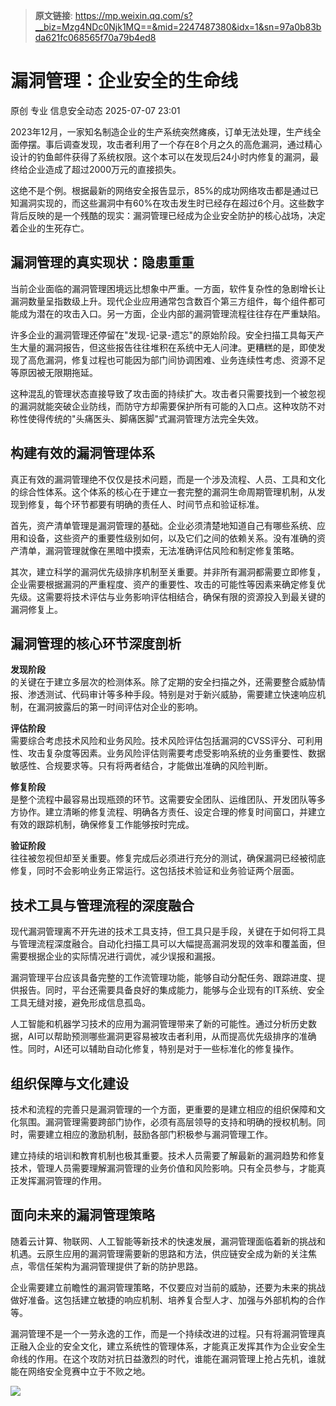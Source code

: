 > **原文链接**: https://mp.weixin.qq.com/s?__biz=Mzg4NDc0Njk1MQ==&mid=2247487380&idx=1&sn=97a0b83bda621fc068565f70a79b4ed8

#  漏洞管理：企业安全的生命线  
原创 专业  信息安全动态   2025-07-07 23:01  
  
2023年12月，一家知名制造企业的生产系统突然瘫痪，订单无法处理，生产线全面停摆。事后调查发现，攻击者利用了一个存在8个月之久的高危漏洞，通过精心设计的钓鱼邮件获得了系统权限。这个本可以在发现后24小时内修复的漏洞，最终给企业造成了超过2000万元的直接损失。  
  
这绝不是个例。根据最新的网络安全报告显示，85%的成功网络攻击都是通过已知漏洞实现的，而这些漏洞中有60%在攻击发生时已经存在超过6个月。这些数字背后反映的是一个残酷的现实：漏洞管理已经成为企业安全防护的核心战场，决定着企业的生死存亡。  
## 漏洞管理的真实现状：隐患重重  
  
当前企业面临的漏洞管理困境远比想象中严重。一方面，软件复杂性的急剧增长让漏洞数量呈指数级上升。现代企业应用通常包含数百个第三方组件，每个组件都可能成为潜在的攻击入口。另一方面，企业内部的漏洞管理流程往往存在严重缺陷。  
  
许多企业的漏洞管理还停留在"发现-记录-遗忘"的原始阶段。安全扫描工具每天产生大量的漏洞报告，但这些报告往往堆积在系统中无人问津。更糟糕的是，即使发现了高危漏洞，修复过程也可能因为部门间协调困难、业务连续性考虑、资源不足等原因被无限期拖延。  
  
这种混乱的管理状态直接导致了攻击面的持续扩大。攻击者只需要找到一个被忽视的漏洞就能突破企业防线，而防守方却需要保护所有可能的入口点。这种攻防不对称性使得传统的"头痛医头、脚痛医脚"式漏洞管理方法完全失效。  
## 构建有效的漏洞管理体系  
  
真正有效的漏洞管理绝不仅仅是技术问题，而是一个涉及流程、人员、工具和文化的综合性体系。这个体系的核心在于建立一套完整的漏洞生命周期管理机制，从发现到修复，每个环节都要有明确的责任人、时间节点和验证标准。  
  
首先，资产清单管理是漏洞管理的基础。企业必须清楚地知道自己有哪些系统、应用和设备，这些资产的重要性级别如何，以及它们之间的依赖关系。没有准确的资产清单，漏洞管理就像在黑暗中摸索，无法准确评估风险和制定修复策略。  
  
其次，建立科学的漏洞优先级排序机制至关重要。并非所有漏洞都需要立即修复，企业需要根据漏洞的严重程度、资产的重要性、攻击的可能性等因素来确定修复优先级。这需要将技术评估与业务影响评估相结合，确保有限的资源投入到最关键的漏洞修复上。  
## 漏洞管理的核心环节深度剖析  
  
**发现阶段**  
的关键在于建立多层次的检测体系。除了定期的安全扫描之外，还需要整合威胁情报、渗透测试、代码审计等多种手段。特别是对于新兴威胁，需要建立快速响应机制，在漏洞披露后的第一时间评估对企业的影响。  
  
**评估阶段**  
需要综合考虑技术风险和业务风险。技术风险评估包括漏洞的CVSS评分、可利用性、攻击复杂度等因素。业务风险评估则需要考虑受影响系统的业务重要性、数据敏感性、合规要求等。只有将两者结合，才能做出准确的风险判断。  
  
**修复阶段**  
是整个流程中最容易出现瓶颈的环节。这需要安全团队、运维团队、开发团队等多方协作。建立清晰的修复流程、明确各方责任、设定合理的修复时间窗口，并建立有效的跟踪机制，确保修复工作能够按时完成。  
  
**验证阶段**  
往往被忽视但却至关重要。修复完成后必须进行充分的测试，确保漏洞已经被彻底修复，同时不会影响业务正常运行。这包括技术验证和业务验证两个层面。  
## 技术工具与管理流程的深度融合  
  
现代漏洞管理离不开先进的技术工具支持，但工具只是手段，关键在于如何将工具与管理流程深度融合。自动化扫描工具可以大幅提高漏洞发现的效率和覆盖面，但需要根据企业的实际情况进行调优，减少误报和漏报。  
  
漏洞管理平台应该具备完整的工作流管理功能，能够自动分配任务、跟踪进度、提供报告。同时，平台还需要具备良好的集成能力，能够与企业现有的IT系统、安全工具无缝对接，避免形成信息孤岛。  
  
人工智能和机器学习技术的应用为漏洞管理带来了新的可能性。通过分析历史数据，AI可以帮助预测哪些漏洞更容易被攻击者利用，从而提高优先级排序的准确性。同时，AI还可以辅助自动化修复，特别是对于一些标准化的修复操作。  
## 组织保障与文化建设  
  
技术和流程的完善只是漏洞管理的一个方面，更重要的是建立相应的组织保障和文化氛围。漏洞管理需要跨部门协作，必须有高层领导的支持和明确的授权机制。同时，需要建立相应的激励机制，鼓励各部门积极参与漏洞管理工作。  
  
建立持续的培训和教育机制也极其重要。技术人员需要了解最新的漏洞趋势和修复技术，管理人员需要理解漏洞管理的业务价值和风险影响。只有全员参与，才能真正发挥漏洞管理的作用。  
## 面向未来的漏洞管理策略  
  
随着云计算、物联网、人工智能等新技术的快速发展，漏洞管理面临着新的挑战和机遇。云原生应用的漏洞管理需要新的思路和方法，供应链安全成为新的关注焦点，零信任架构为漏洞管理提供了新的防护思路。  
  
企业需要建立前瞻性的漏洞管理策略，不仅要应对当前的威胁，还要为未来的挑战做好准备。这包括建立敏捷的响应机制、培养复合型人才、加强与外部机构的合作等。  
  
漏洞管理不是一个一劳永逸的工作，而是一个持续改进的过程。只有将漏洞管理真正融入企业的安全文化，建立系统性的管理体系，才能真正发挥其作为企业安全生命线的作用。在这个攻防对抗日益激烈的时代，谁能在漏洞管理上抢占先机，谁就能在网络安全竞赛中立于不败之地。  
  
![](https://mmbiz.qpic.cn/mmbiz_png/HPjboWok4tebR9CuVaVWUcibiazUdHCqeDf5IP2ISMBXYCGjRlrLxjicibvGHQTQVvnErYYMyjnYPlLFG4ee7Tiagyw/640?wx_fmt=png&from=appmsg "")  
  
